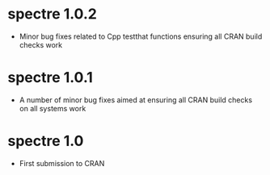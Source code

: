 # spectre 1.0.2

- Minor bug fixes related to Cpp testthat functions ensuring all CRAN build checks work

# spectre 1.0.1

- A number of minor bug fixes aimed at ensuring all CRAN build checks on all systems work

# spectre 1.0

- First submission to CRAN
